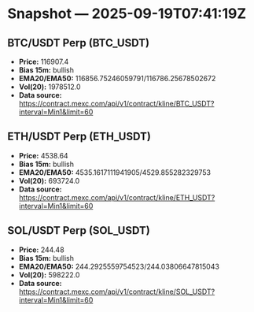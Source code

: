 # Snapshot — 2025-09-19T07:41:19Z

## BTC/USDT Perp (BTC_USDT)
- **Price:** 116907.4
- **Bias 15m:** bullish
- **EMA20/EMA50:** 116856.75246059791/116786.25678502672
- **Vol(20):** 1978512.0
- **Data source:** https://contract.mexc.com/api/v1/contract/kline/BTC_USDT?interval=Min1&limit=60

## ETH/USDT Perp (ETH_USDT)
- **Price:** 4538.64
- **Bias 15m:** bullish
- **EMA20/EMA50:** 4535.1617111941905/4529.855282329753
- **Vol(20):** 693724.0
- **Data source:** https://contract.mexc.com/api/v1/contract/kline/ETH_USDT?interval=Min1&limit=60

## SOL/USDT Perp (SOL_USDT)
- **Price:** 244.48
- **Bias 15m:** bullish
- **EMA20/EMA50:** 244.2925559754523/244.03806647815043
- **Vol(20):** 598222.0
- **Data source:** https://contract.mexc.com/api/v1/contract/kline/SOL_USDT?interval=Min1&limit=60
